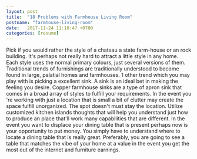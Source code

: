 ```yaml
---
layout: post
title:  "18 Problems with Farmhouse Living Room"
postname: "farmhouse-living-room"
date:   2017-11-24 11:18:47 +0700
categories: [resume]
---
```

Pick if you would rather the style of a chateau a state farm-house or an rock building. It's perhaps not really hard to attract a little style in any home. Each style uses the normal primary colours, just several versions of them. Traditional trends of furnishings are traditionally understood to become found in large, palatial homes and farmhouses. 1 other trend which you may play with is picking a excellent sink. A sink is an ideal bet in making the feeling you desire. Copper farmhouse sinks are a type of apron sink that comes in a broad array of styles to fulfill your requirements. In the event you 're working with just a location that is small a bit of clutter may create the space fulfill unorganized. The spot doesn't must stay the location. Utilize customized kitchen islands thoughts that will help you understand just how to produce an place that'll work many capabilities that are different. In the event you want to displace your dining table that is present perhaps now is your opportunity to put money. You simply have to understand where to locate a dining table that is really great. Preferably, you are going to see a table that matches the vibe of your home at a value in the event you get the most out of the internet and furniture earnings.
